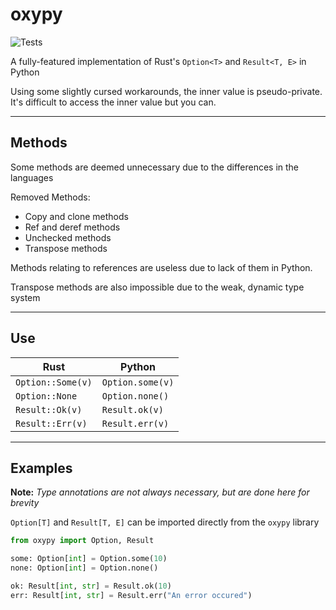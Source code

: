 # oxypy
![Tests](https://github.com/Ross-Morgan/actions/workflows/tests.yml/badge.svg)

A fully-featured implementation of Rust's `Option<T>` and `Result<T, E>` in Python

Using some slightly cursed workarounds, the inner value is pseudo-private. It's difficult to access the inner value but you can.

---

## Methods

Some methods are deemed unnecessary due to the differences in the languages

Removed Methods:

- Copy and clone methods
- Ref and deref methods
- Unchecked methods
- Transpose methods

Methods relating to references are useless due to lack of them in Python.

Transpose methods are also impossible due to the weak, dynamic type system

---

## Use

|Rust               |Python            |
|-------------------|------------------|
| `Option::Some(v)` | `Option.some(v)` |
| `Option::None`    | `Option.none()`  |
| `Result::Ok(v)`   | `Result.ok(v)`   |
| `Result::Err(v)`  | `Result.err(v)`  |

---

## Examples

**Note:** *Type annotations are not always necessary, but are done here for brevity*

`Option[T]` and `Result[T, E]` can be imported directly from the `oxypy` library

```python
from oxypy import Option, Result

some: Option[int] = Option.some(10)
none: Option[int] = Option.none()

ok: Result[int, str] = Result.ok(10)
err: Result[int, str] = Result.err("An error occured")
```

